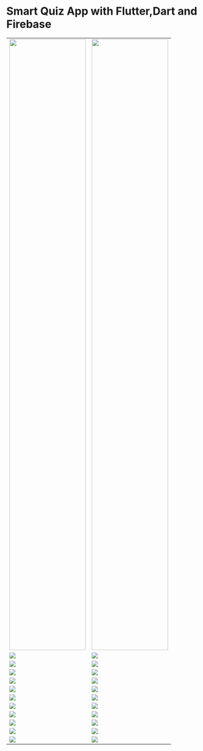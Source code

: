 # Smart Quiz App with Flutter,Dart and Firebase
<table>
  <tr>
    <td><img src='https://github.com/mrkzqsmv/Smart-Quiz-Game-with-Flutter-Dart-and-Firebase/blob/main/app_screens/1.jpeg' width=200 height=1600></td>
    <td><img src='https://github.com/mrkzqsmv/Smart-Quiz-Game-with-Flutter-Dart-and-Firebase/blob/main/app_screens/2.jpeg' width=200 height=1600></td>
  </tr>
    <tr>
    <td><img src='https://github.com/mrkzqsmv/Smart-Quiz-Game-with-Flutter-Dart-and-Firebase/blob/main/app_screens/3.jpeg'></td>
    <td><img src='https://github.com/mrkzqsmv/Smart-Quiz-Game-with-Flutter-Dart-and-Firebase/blob/main/app_screens/4.jpeg'></td>
  </tr>
    <tr>
    <td><img src='https://github.com/mrkzqsmv/Smart-Quiz-Game-with-Flutter-Dart-and-Firebase/blob/main/app_screens/5.jpeg'></td>
    <td><img src='https://github.com/mrkzqsmv/Smart-Quiz-Game-with-Flutter-Dart-and-Firebase/blob/main/app_screens/6.jpeg'></td>
  </tr>
    <tr>
    <td><img src='https://github.com/mrkzqsmv/Smart-Quiz-Game-with-Flutter-Dart-and-Firebase/blob/main/app_screens/7.jpeg'></td>
    <td><img src='https://github.com/mrkzqsmv/Smart-Quiz-Game-with-Flutter-Dart-and-Firebase/blob/main/app_screens/8.jpeg'></td>
  </tr>
    <tr>
    <td><img src='https://github.com/mrkzqsmv/Smart-Quiz-Game-with-Flutter-Dart-and-Firebase/blob/main/app_screens/9.jpeg'></td>
    <td><img src='https://github.com/mrkzqsmv/Smart-Quiz-Game-with-Flutter-Dart-and-Firebase/blob/main/app_screens/10.jpeg'></td>
  </tr>
    <tr>
    <td><img src='https://github.com/mrkzqsmv/Smart-Quiz-Game-with-Flutter-Dart-and-Firebase/blob/main/app_screens/11.jpeg'></td>
    <td><img src='https://github.com/mrkzqsmv/Smart-Quiz-Game-with-Flutter-Dart-and-Firebase/blob/main/app_screens/12.jpeg'></td>
  </tr>
    <tr>
    <td><img src='https://github.com/mrkzqsmv/Smart-Quiz-Game-with-Flutter-Dart-and-Firebase/blob/main/app_screens/13.jpeg'></td>
    <td><img src='https://github.com/mrkzqsmv/Smart-Quiz-Game-with-Flutter-Dart-and-Firebase/blob/main/app_screens/14.jpeg'></td>
  </tr>
    <tr>
    <td><img src='https://github.com/mrkzqsmv/Smart-Quiz-Game-with-Flutter-Dart-and-Firebase/blob/main/app_screens/15.jpeg'></td>
    <td><img src='https://github.com/mrkzqsmv/Smart-Quiz-Game-with-Flutter-Dart-and-Firebase/blob/main/app_screens/16.jpeg'></td>
  </tr>
    <tr>
    <td><img src='https://github.com/mrkzqsmv/Smart-Quiz-Game-with-Flutter-Dart-and-Firebase/blob/main/app_screens/17.jpeg'></td>
    <td><img src='https://github.com/mrkzqsmv/Smart-Quiz-Game-with-Flutter-Dart-and-Firebase/blob/main/app_screens/18.jpeg'></td>
  </tr>
    <tr>
    <td><img src='https://github.com/mrkzqsmv/Smart-Quiz-Game-with-Flutter-Dart-and-Firebase/blob/main/app_screens/19.jpeg'></td>
    <td><img src='https://github.com/mrkzqsmv/Smart-Quiz-Game-with-Flutter-Dart-and-Firebase/blob/main/app_screens/20.jpeg'></td>
  </tr>
    <tr>
    <td><img src='https://github.com/mrkzqsmv/Smart-Quiz-Game-with-Flutter-Dart-and-Firebase/blob/main/app_screens/21.jpeg'></td>
    <td><img src='https://github.com/mrkzqsmv/Smart-Quiz-Game-with-Flutter-Dart-and-Firebase/blob/main/app_screens/22.jpeg'></td>
  </tr>
    <tr>
    <td><img src='https://github.com/mrkzqsmv/Smart-Quiz-Game-with-Flutter-Dart-and-Firebase/blob/main/app_screens/23.jpeg'></td>
    <td><img src='https://github.com/mrkzqsmv/Smart-Quiz-Game-with-Flutter-Dart-and-Firebase/blob/main/app_screens/24.jpeg'></td>
  </tr>
</table>
